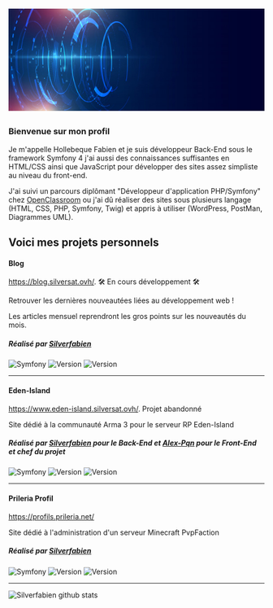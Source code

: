 # ![Silverfabien](https://github.com/Silverfabien/Silverfabien/blob/master/banner.jpg)

### Bienvenue sur mon profil 

Je m'appelle Hollebeque Fabien et je suis développeur Back-End sous le framework Symfony 4 j'ai aussi des connaissances suffisantes en HTML/CSS ainsi que JavaScript pour développer des sites assez simpliste au niveau du front-end. 

J'ai suivi un parcours diplômant "Développeur d'application PHP/Symfony" chez <a href="https://openclassrooms.com/fr/paths/59-developpeur-dapplication-php-symfony">OpenClassroom</a> ou j'ai dû réaliser des sites sous plusieurs langage (HTML, CSS, PHP, Symfony, Twig) et appris à utiliser (WordPress, PostMan, Diagrammes UML).

<h2>Voici mes projets personnels</h2>

<h4>Blog</h4>
<p><a href="https://blog.silversat.ovh/">https://blog.silversat.ovh/</a>. 🛠 En cours développement 🛠</p>

Retrouver les dernières nouveautées liées au développement web !

Les articles mensuel reprendront les gros points sur les nouveautés du mois.

##### Réalisé par <a href="https://github.com/Silverfabien">Silverfabien</a> 
![Symfony](https://img.shields.io/badge/Développer%20avec-Symfony%204-blue.svg)
![Version](https://img.shields.io/badge/Version-En%20Développement-yellow.svg)
![Version](https://img.shields.io/badge/Repository-Private-red.svg)
  
---  
  
<h4>Eden-Island</h4>
<p><a href="https://www.eden-island.silversat.ovh/">https://www.eden-island.silversat.ovh/</a>. Projet abandonné</p>

Site dédié à la communauté Arma 3 pour le serveur RP Eden-Island
 
##### Réalisé par <a href="https://github.com/Silverfabien">Silverfabien</a> pour le Back-End et <a href="https://github.com/Alex-Pqn">Alex-Pqn</a> pour le Front-End et chef du projet
![Symfony](https://img.shields.io/badge/Développer%20avec-Symfony%204-blue.svg)
![Version](https://img.shields.io/badge/Version-En%20pause-orange.svg)
![Version](https://img.shields.io/badge/Repository-Private-red.svg)

---  
  
<h4>Prileria Profil</h4>
<p><a href="https://profils.prileria.net/">https://profils.prileria.net/</a></p>

Site dédié à l'administration d'un serveur Minecraft PvpFaction
 
##### Réalisé par <a href="https://github.com/Silverfabien">Silverfabien</a>
![Symfony](https://img.shields.io/badge/Développer%20avec-Symfony%204-blue.svg)
![Version](https://img.shields.io/badge/Version-1.2.0-green.svg)
![Version](https://img.shields.io/badge/Repository-Private-red.svg)

---

![Silverfabien github stats](https://github-readme-stats.vercel.app/api?username=Silverfabien&show_icons=true&title_color=fff&icon_color=79ff97&text_color=9f9f9f&bg_color=151515)


<!-- <img src="https://visitor-badge.glitch.me/badge?page_id=Silverfabien.visitor-badge"/> -->
